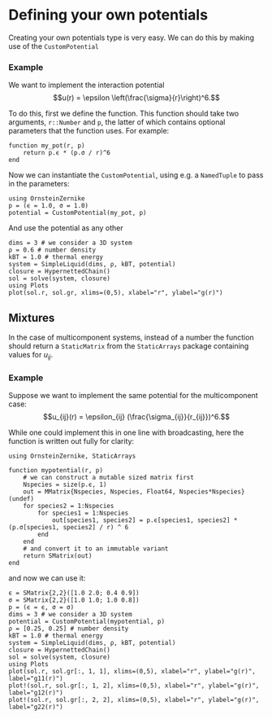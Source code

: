 # Defining your own potentials

Creating your own potentials type is very easy. We can do this by making use of the `CustomPotential`

### Example 

We want to implement the interaction potential 
$$u(r) = \epsilon \left(\frac{\sigma}{r}\right)^6.$$

To do this, first we define the function. This function should take two arguments, `r::Number` and `p`, the latter of which contains optional parameters that the function uses. For example:

```@example 1
function my_pot(r, p)
    return p.ϵ * (p.σ / r)^6
end
```

Now we can instantiate the `CustomPotential`, using e.g. a `NamedTuple` to pass in the parameters:

```@example 1
using OrnsteinZernike
p = (ϵ = 1.0, σ = 1.0)
potential = CustomPotential(my_pot, p)
```

And use the potential as any other 

```@example 1
dims = 3 # we consider a 3D system
ρ = 0.6 # number density
kBT = 1.0 # thermal energy
system = SimpleLiquid(dims, ρ, kBT, potential)
closure = HypernettedChain()
sol = solve(system, closure)
using Plots
plot(sol.r, sol.gr, xlims=(0,5), xlabel="r", ylabel="g(r)")
```

## Mixtures

In the case of multicomponent systems, instead of a number the function should return a `StaticMatrix` from the `StaticArrays` package containing values for $u_{ij}$. 

### Example

Suppose we want to implement the same potential for the multicomponent case:
$$u_{ij}(r) = \epsilon_{ij} (\frac{\sigma_{ij}}{r_{ij}})^6.$$

While one could implement this in one line with broadcasting, here the function is written out fully for clarity:

```@example 2
using OrnsteinZernike, StaticArrays 

function mypotential(r, p)
    # we can construct a mutable sized matrix first
    Nspecies = size(p.ϵ, 1)
    out = MMatrix{Nspecies, Nspecies, Float64, Nspecies*Nspecies}(undef) 
    for species2 = 1:Nspecies
        for species1 = 1:Nspecies
            out[species1, species2] = p.ϵ[species1, species2] * (p.σ[species1, species2] / r) ^ 6
        end
    end
    # and convert it to an immutable variant
    return SMatrix(out) 
end
```

and now we can use it:

```@example 2
ϵ = SMatrix{2,2}([1.0 2.0; 0.4 0.9])
σ = SMatrix{2,2}([1.0 1.0; 1.0 0.8])
p = (ϵ = ϵ, σ = σ)
dims = 3 # we consider a 3D system
potential = CustomPotential(mypotential, p)
ρ = [0.25, 0.25] # number density
kBT = 1.0 # thermal energy
system = SimpleLiquid(dims, ρ, kBT, potential)
closure = HypernettedChain()
sol = solve(system, closure)
using Plots
plot(sol.r, sol.gr[:, 1, 1], xlims=(0,5), xlabel="r", ylabel="g(r)", label="g11(r)")
plot!(sol.r, sol.gr[:, 1, 2], xlims=(0,5), xlabel="r", ylabel="g(r)", label="g12(r)")
plot!(sol.r, sol.gr[:, 2, 2], xlims=(0,5), xlabel="r", ylabel="g(r)", label="g22(r)")
```
